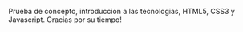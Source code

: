 Prueba de concepto,  introduccion a las tecnologias, HTML5, CSS3 y Javascript.
Gracias por su tiempo!
